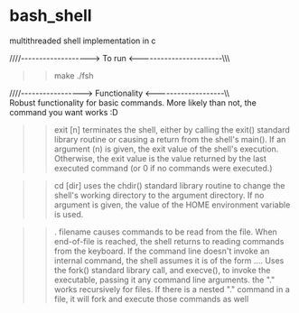 bash_shell
==========

multithreaded shell implementation in c

////-------------------> To run <-----------------------\\\\\
>> make
>> ./fsh

////-----------------> Functionality <-------------------\\\\\
Robust functionality for basic commands. More likely than not, the command you want works :D

>>exit [n] terminates the shell, either by calling the exit() standard 
library routine or causing a return from the shell's main(). 
If an argument (n) is given, the exit value of 
the shell's execution. Otherwise, the exit value is the value 
returned by the last executed command (or 0 if no commands were executed.)


>>cd [dir] uses the chdir() standard library routine to change the shell's 
working directory to the argument directory. If no argument is given, 
the value of the HOME environment variable is used.


>>. filename causes commands to be read from the file. When end-of-file is 
reached, the shell returns to reading commands from the keyboard.
If the command line doesn't invoke an internal command, the shell assumes 
it is of the form <executable name> <arg0> <arg1> .... <argN>
Uses the fork() standard library call, and execve(), 
to invoke the executable, passing it any command line arguments.
the "." works recursively for files. If there is a nested "." command in a file,
it will fork and execute those commands as well
